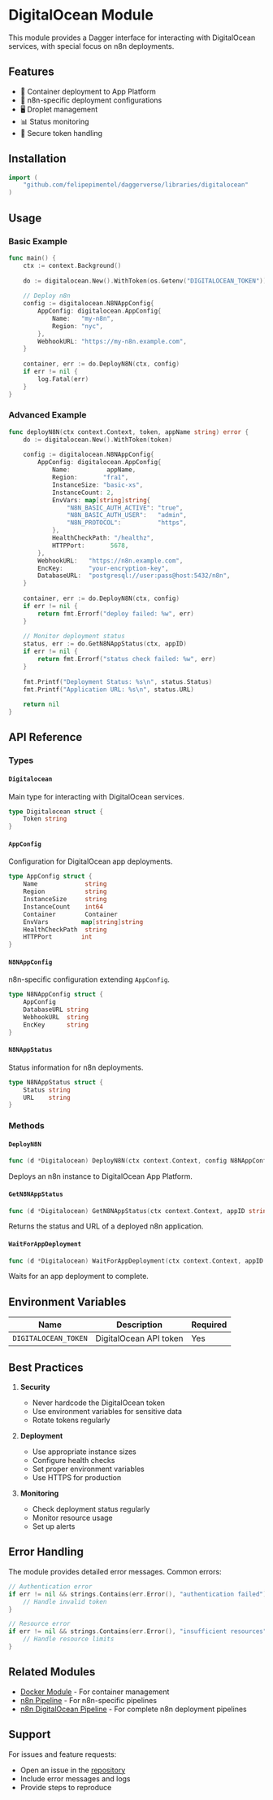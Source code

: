 # DigitalOcean Module

This module provides a Dagger interface for interacting with DigitalOcean services, with special focus on n8n deployments.

## Features

- 🚀 Container deployment to App Platform
- 🔄 n8n-specific deployment configurations
- 🖥️ Droplet management
- 📊 Status monitoring
- 🔐 Secure token handling

## Installation

```go
import (
    "github.com/felipepimentel/daggerverse/libraries/digitalocean"
)
```

## Usage

### Basic Example

```go
func main() {
    ctx := context.Background()
    
    do := digitalocean.New().WithToken(os.Getenv("DIGITALOCEAN_TOKEN"))
    
    // Deploy n8n
    config := digitalocean.N8NAppConfig{
        AppConfig: digitalocean.AppConfig{
            Name:   "my-n8n",
            Region: "nyc",
        },
        WebhookURL: "https://my-n8n.example.com",
    }
    
    container, err := do.DeployN8N(ctx, config)
    if err != nil {
        log.Fatal(err)
    }
}
```

### Advanced Example

```go
func deployN8N(ctx context.Context, token, appName string) error {
    do := digitalocean.New().WithToken(token)
    
    config := digitalocean.N8NAppConfig{
        AppConfig: digitalocean.AppConfig{
            Name:          appName,
            Region:       "fra1",
            InstanceSize: "basic-xs",
            InstanceCount: 2,
            EnvVars: map[string]string{
                "N8N_BASIC_AUTH_ACTIVE": "true",
                "N8N_BASIC_AUTH_USER":   "admin",
                "N8N_PROTOCOL":          "https",
            },
            HealthCheckPath: "/healthz",
            HTTPPort:       5678,
        },
        WebhookURL:   "https://n8n.example.com",
        EncKey:       "your-encryption-key",
        DatabaseURL:  "postgresql://user:pass@host:5432/n8n",
    }
    
    container, err := do.DeployN8N(ctx, config)
    if err != nil {
        return fmt.Errorf("deploy failed: %w", err)
    }
    
    // Monitor deployment status
    status, err := do.GetN8NAppStatus(ctx, appID)
    if err != nil {
        return fmt.Errorf("status check failed: %w", err)
    }
    
    fmt.Printf("Deployment Status: %s\n", status.Status)
    fmt.Printf("Application URL: %s\n", status.URL)
    
    return nil
}
```

## API Reference

### Types

#### `Digitalocean`

Main type for interacting with DigitalOcean services.

```go
type Digitalocean struct {
    Token string
}
```

#### `AppConfig`

Configuration for DigitalOcean app deployments.

```go
type AppConfig struct {
    Name             string
    Region           string
    InstanceSize     string
    InstanceCount    int64
    Container        Container
    EnvVars         map[string]string
    HealthCheckPath  string
    HTTPPort        int
}
```

#### `N8NAppConfig`

n8n-specific configuration extending `AppConfig`.

```go
type N8NAppConfig struct {
    AppConfig
    DatabaseURL string
    WebhookURL  string
    EncKey      string
}
```

#### `N8NAppStatus`

Status information for n8n deployments.

```go
type N8NAppStatus struct {
    Status string
    URL    string
}
```

### Methods

#### `DeployN8N`

```go
func (d *Digitalocean) DeployN8N(ctx context.Context, config N8NAppConfig) (*Container, error)
```

Deploys an n8n instance to DigitalOcean App Platform.

#### `GetN8NAppStatus`

```go
func (d *Digitalocean) GetN8NAppStatus(ctx context.Context, appID string) (*N8NAppStatus, error)
```

Returns the status and URL of a deployed n8n application.

#### `WaitForAppDeployment`

```go
func (d *Digitalocean) WaitForAppDeployment(ctx context.Context, appID string) error
```

Waits for an app deployment to complete.

## Environment Variables

| Name | Description | Required |
|------|-------------|----------|
| `DIGITALOCEAN_TOKEN` | DigitalOcean API token | Yes |

## Best Practices

1. **Security**
   - Never hardcode the DigitalOcean token
   - Use environment variables for sensitive data
   - Rotate tokens regularly

2. **Deployment**
   - Use appropriate instance sizes
   - Configure health checks
   - Set proper environment variables
   - Use HTTPS for production

3. **Monitoring**
   - Check deployment status regularly
   - Monitor resource usage
   - Set up alerts

## Error Handling

The module provides detailed error messages. Common errors:

```go
// Authentication error
if err != nil && strings.Contains(err.Error(), "authentication failed") {
    // Handle invalid token
}

// Resource error
if err != nil && strings.Contains(err.Error(), "insufficient resources") {
    // Handle resource limits
}
```

## Related Modules

- [Docker Module](./docker.md) - For container management
- [n8n Pipeline](../pipelines/n8n.md) - For n8n-specific pipelines
- [n8n DigitalOcean Pipeline](../pipelines/n8n-digitalocean.md) - For complete n8n deployment pipelines

## Support

For issues and feature requests:
- Open an issue in the [repository](https://github.com/felipepimentel/daggerverse)
- Include error messages and logs
- Provide steps to reproduce 